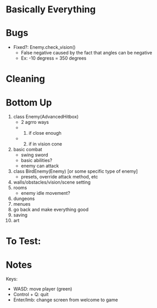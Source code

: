 # Basically Everything

# Bugs
- Fixed?: Enemy.check_vision()
    - False negative caused by the fact that angles can be negative
    - Ex: -10 degress = 350 degrees


# Cleaning


# Bottom Up
1) class Enemy(AdvancedHitbox)
    - 2 agrro ways
    - 1) if close enough
    - 2) if in vision cone
2) basic combat
    - swing sword
    - basic abilities?
    - enemy can attack
3) class BirdEnemy(Enemy) [or some specific type of enemy]
    - presets, override attack method, etc
4) walls/obstacles/vision/scene setting
5) rooms
    - enemy idle movement?
6) dungeons
7) menues
8) go back and make everything good
9) saving
10) art


# To Test:


# Notes
Keys:
- WASD: move player (green)
- Control + Q: quit
- Enter/lmb: change screen from welcome to game
